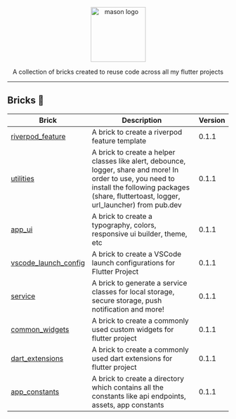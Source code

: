 <p align="center">
<img src="https://raw.githubusercontent.com/felangel/mason/master/assets/mason_full.png" height="125" alt="mason logo" />
</p>

<p align="center">
A collection of bricks created to reuse code across all my flutter projects
</p>

---

## Bricks 🧱

| Brick                                                                | Description                                                                                                              | Version |
| -------------------------------------------------------------------- | ------------------------------------------------------------------------------------------------------------------------ | ------- |
| [riverpod_feature](https://github.com/vinothvino42/mason_bricks/tree/main/bricks/riverpod_feature)                     | A brick to create a riverpod feature template | 0.1.1   |
| [utilities](https://github.com/vinothvino42/mason_bricks/tree/main/bricks/utilities)                     | A brick to create a helper classes like alert, debounce, logger, share and more! In order to use, you need to install the following packages (share, fluttertoast, logger, url_launcher) from pub.dev | 0.1.1   |
| [app_ui](https://github.com/vinothvino42/mason_bricks/tree/main/bricks/app_ui)                     | A brick to create a typography, colors, responsive ui builder, theme, etc | 0.1.1   |
| [vscode_launch_config](https://github.com/vinothvino42/mason_bricks/tree/main/bricks/vscode_launch_config)                     | A brick to create a VSCode launch configurations for Flutter Project | 0.1.1   |
| [service](https://github.com/vinothvino42/mason_bricks/tree/main/bricks/service)                     | A brick to generate a service classes for local storage, secure storage, push notification and more! | 0.1.1   |
| [common_widgets](https://github.com/vinothvino42/mason_bricks/tree/main/bricks/common_widgets)                     | A brick to create a commonly used custom widgets for flutter project | 0.1.1   |
| [dart_extensions](https://github.com/vinothvino42/mason_bricks/tree/main/bricks/dart_extensions)                     | A brick to create a commonly used dart extensions for flutter project | 0.1.1   |
| [app_constants](https://github.com/vinothvino42/mason_bricks/tree/main/bricks/app_constants)                     | A brick to create a directory which contains all the constants like api endpoints, assets, app constants | 0.1.1   |
